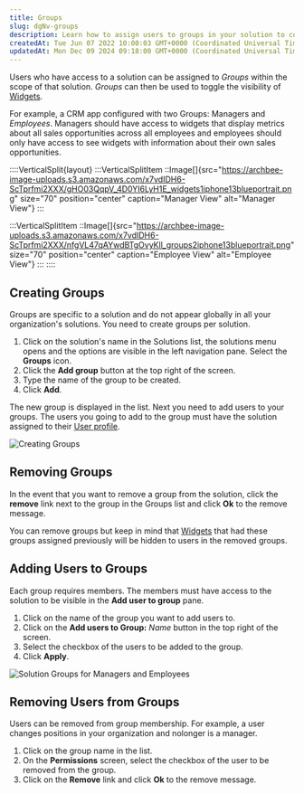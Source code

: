 ```yaml
---
title: Groups
slug: dgNv-groups
description: Learn how to assign users to groups in your solution to control the visibility of widgets and stories. Discover how to create new groups, add or remove users, and ensure that the right content is displayed to the right audience.
createdAt: Tue Jun 07 2022 10:00:03 GMT+0000 (Coordinated Universal Time)
updatedAt: Mon Dec 09 2024 09:18:00 GMT+0000 (Coordinated Universal Time)
---
```


Users who have access to a solution can be assigned to *Groups* within the scope of that solution. *Groups* can then be used to toggle the visibility of [Widgets](./Widgets.md).

For example, a CRM app configured with two Groups: Managers and *Employees*. Managers should have access to widgets that display metrics about all sales opportunities across all employees and employees should only have access to see widgets with information about their own sales opportunities.

::::VerticalSplit{layout}
:::VerticalSplitItem
::Image[]{src="https://archbee-image-uploads.s3.amazonaws.com/x7vdIDH6-ScTprfmi2XXX/gHO03QqpV_4D0YI6LyH1E_widgets1iphone13blueportrait.png" size="70" position="center" caption="Manager View" alt="Manager View"}
:::

:::VerticalSplitItem
::Image[]{src="https://archbee-image-uploads.s3.amazonaws.com/x7vdIDH6-ScTprfmi2XXX/nfgVL47qAYwdBTgOvyKll_groups2iphone13blueportrait.png" size="70" position="center" caption="Employee View" alt="Employee View"}
:::
::::

## Creating Groups

Groups are specific to a solution and do not appear globally in all your organization's solutions. You need to create groups per solution.

1. Click on the solution's name in the Solutions list, the solutions menu opens and the options are visible in the left navigation pane. Select the **Groups** icon.
2. Click the **Add group** button at the top right of the screen.
3. Type the name of the group to be created.
4. Click **Add**.

The new group is displayed in the list. Next you need to add users to your groups. The users you going to add to the group must have the solution assigned to their [User profile](./../Users.md).

![Creating Groups](https://archbee-image-uploads.s3.amazonaws.com/x7vdIDH6-ScTprfmi2XXX/Dr50nr29_4G8BCTX9TdfV_jm-groupsl.png "Creating Groups")

## Removing Groups

In the event that you want to remove a group from the solution, click the **remove** link next to the group in the Groups list and click **Ok** to the remove message.

You can remove groups but keep in mind that [Widgets](./Widgets.md) that had these groups assigned previously will be hidden to users in the removed groups.

## Adding Users to Groups

Each group requires members. The members must have access to the solution to be visible in the **Add user to group** pane.

1. Click on the name of the group you want to add users to.
2. Click on the **Add users to Group:** *Name* button in the top right of the screen.
3. Select the checkbox of the users to be added to the group.
4. Click **Apply**.

![Solution Groups for Managers and Employees](https://archbee-image-uploads.s3.amazonaws.com/x7vdIDH6-ScTprfmi2XXX/85orZxJjvh49NKyiyS-hG_jm-groupusersl.png "Solution Groups for Managers and Employees")

## Removing Users from Groups

Users can be removed from group membership. For example, a user changes positions in your organization and nolonger is a manager.

1. Click on the group name in the list.
2. On the **Permissions** screen, select the checkbox of the user to be removed from the group.
3. Click on the **Remove** link and click **Ok** to the remove message.



